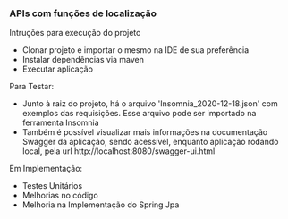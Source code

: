 ### APIs com funções de localização

Intruções para execução do projeto

- Clonar projeto e importar o mesmo na IDE de sua preferência
- Instalar dependências via maven
- Executar aplicação


Para Testar:
- Junto à raiz do projeto, há o arquivo 'Insomnia_2020-12-18.json' com exemplos das requisições. Esse arquivo pode ser importado na ferramenta Insomnia
- Também é possível visualizar mais informações na documentação Swagger da aplicação, sendo acessível, enquanto aplicação rodando local,
pela url http://localhost:8080/swagger-ui.html


Em Implementação:
- Testes Unitários
- Melhorias no código
- Melhoria na Implementação do Spring Jpa